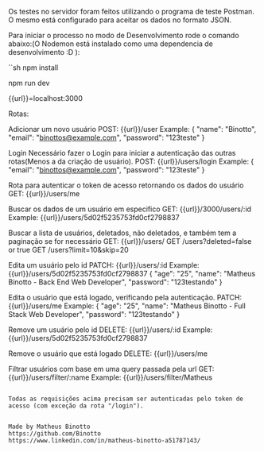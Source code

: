 Os testes no servidor foram feitos utilizando o programa de teste Postman.
O mesmo está configurado para aceitar os dados no formato JSON.

Para iniciar o processo no modo de Desenvolvimento rode o comando abaixo:(O Nodemon está instalado como uma dependencia de desenvolvimento :D ):


``sh
npm install 

npm run dev

{{url}}=localhost:3000

Rotas:

Adicionar um novo usuário
POST: {{url}}/user
Example:
{
	"name": "Binotto",
	"email": "binottos@example.com",
	"password": "123teste"
}

Login
Necessário fazer o Login para iniciar a autenticação das outras rotas(Menos a da criação de usuário).
POST: {{url}}/users/login
Example:
{
	"email": "binottos@example.com",
	"password": "123teste"
}

Rota para autenticar o token de acesso retornando os dados do usuário
GET: {{url}}/users/me

Buscar os dados de um usuário em especifico
GET: {{url}}/3000/users/:id
Example:
{{url}}/users/5d02f5235753fd0cf2798837

Buscar a lista de usuários, deletados, não deletados, e também tem a paginação se for necessário
GET: {{url}}/users/
GET /users?deleted=false or true
GET /users?limit=10&skip=20

Edita um usuário pelo id
PATCH: {{url}}/users/:id
Example:
{{url}}/users/5d02f5235753fd0cf2798837
{
	"age": "25",
	"name": "Matheus Binotto - Back End Web Developer",
	"password": "123testando"
}

Edita o usuário que está logado, verificando pela autenticação.
PATCH: {{url}}/users/me
Example:
{
	"age": "25",
	"name": "Matheus Binotto - Full Stack Web Developer",
	"password": "123testando"
}

Remove um usuário pelo id
DELETE: {{url}}/users/:id
Example:
{{url}}/users/5d02f5235753fd0cf2798837

Remove o usuário que está logado
DELETE: {{url}}/users/me

Filtrar usuários com base em uma query passada pela url
GET: {{url}}/users/filter/:name
Example:
{{url}}/users/filter/Matheus

```

Todas as requisições acima precisam ser autenticadas pelo token de acesso (com exceção da rota "/login").


Made by Matheus Binotto
https://github.com/Binotto
https://www.linkedin.com/in/matheus-binotto-a51787143/





